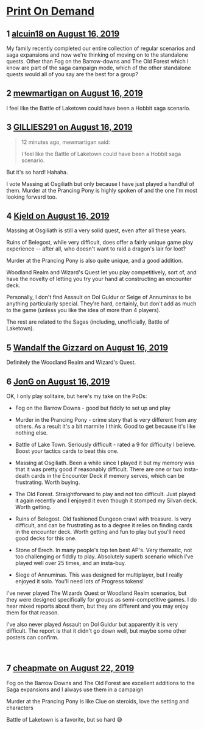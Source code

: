 # [Print On Demand](https://community.fantasyflightgames.com/topic/298913-print-on-demand/)

## 1 [alcuin18 on August 16, 2019](https://community.fantasyflightgames.com/topic/298913-print-on-demand/?do=findComment&comment=3764485)

My family recently completed our entire collection of regular scenarios and saga expansions and now we're thinking of moving on to the standalone quests. Other than Fog on the Barrow-downs and The Old Forest which I know are part of the saga campaign mode, which of the other standalone quests would all of you say are the best for a group?

## 2 [mewmartigan on August 16, 2019](https://community.fantasyflightgames.com/topic/298913-print-on-demand/?do=findComment&comment=3764513)

I feel like the Battle of Laketown could have been a Hobbit saga scenario.

## 3 [GILLIES291 on August 16, 2019](https://community.fantasyflightgames.com/topic/298913-print-on-demand/?do=findComment&comment=3764521)

> 12 minutes ago, mewmartigan said:
> 
> I feel like the Battle of Laketown could have been a Hobbit saga scenario.

But it's so hard! Hahaha.

I vote Massing at Osgiliath but only because I have just played a handful of them. Murder at the Prancing Pony is highly spoken of and the one I'm most looking forward too.

## 4 [Kjeld on August 16, 2019](https://community.fantasyflightgames.com/topic/298913-print-on-demand/?do=findComment&comment=3764738)

Massing at Osgiliath is still a very solid quest, even after all these years.

Ruins of Belegost, while very difficult, does offer a fairly unique game play experience -- after all, who doesn't want to raid a dragon's lair for loot?

Murder at the Prancing Pony is also quite unique, and a good addition.

Woodland Realm and Wizard's Quest let you play competitively, sort of, and have the novelty of letting you try your hand at constructing an encounter deck.

Personally, I don't find Assault on Dol Guldur or Seige of Annuminas to be anything particularly special. They're hard, certainly, but don't add as much to the game (unless you like the idea of more than 4 players).

The rest are related to the Sagas (including, unofficially, Battle of Laketown).

## 5 [Wandalf the Gizzard on August 16, 2019](https://community.fantasyflightgames.com/topic/298913-print-on-demand/?do=findComment&comment=3764759)

Definitely the Woodland Realm and Wizard's Quest.

## 6 [JonG on August 16, 2019](https://community.fantasyflightgames.com/topic/298913-print-on-demand/?do=findComment&comment=3764819)

OK, I only play solitaire, but here's my take on the PoDs:

- Fog on the Barrow Downs - good but fiddly to set up and play
- Murder in the Prancing Pony - crime story that is very different from any others. As a result it's a bit marmite I think. Good to get because it's like nothing else.
- Battle of Lake Town. Seriously difficult - rated a 9 for difficulty I believe. Boost your tactics cards to beat this one.
- Massing at Osgiliath. Been a while since I played it but my memory was that it was pretty good if reasonably difficult. There are one or two insta-death cards in the Encounter Deck if memory serves, which can be frustrating. Worth buying.
- The Old Forest. Straightforward to play and not too difficult. Just played it again recently and I enjoyed it even though it stomped my Silvan deck. Worth getting.
- Ruins of Belegost. Old fashioned Dungeon crawl with treasure. Is very difficult, and can be frustrating as to a degree it relies on finding cards in the encounter deck. Worth getting and fun to play but you'll need good decks for this one.
- Stone of Erech. In many people's top ten best AP's. Very thematic, not too challenging or fiddly to play. Absolutely superb scenario which I've played well over 25 times, and an insta-buy. 



- Siege of Annuminas. This was designed for multiplayer, but I really enjoyed it solo. You'll need lots of Progress tokens!

I've never played The Wizards Quest or Woodland Realm scenarios, but they were designed specifically for groups as semi-competitive games. I do hear mixed reports about them, but they are different and you may enjoy them for that reason. 

I've also never played Assault on Dol Guldur but apparently it is very difficult. The report is that it didn't go down well, but maybe some other posters can confirm.

 

## 7 [cheapmate on August 22, 2019](https://community.fantasyflightgames.com/topic/298913-print-on-demand/?do=findComment&comment=3768605)

Fog on the Barrow Downs and The Old Forest are excellent additions to the Saga expansions and I always use them in a campaign

Murder at the Prancing Pony is like Clue on steroids, love the setting and characters

Battle of Laketown is a favorite, but so hard 😅

